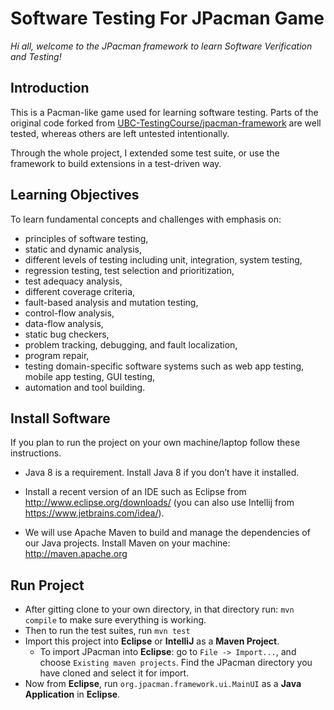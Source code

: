 # Software Testing For JPacman Game

*Hi all, welcome to the JPacman framework to learn Software Verification and Testing!*

## Introduction

This is a Pacman-like game used for learning software testing. Parts of the original code forked from [UBC-TestingCourse/jpacman-framework](https://github.com/UBC-TestingCourse/jpacman-framework) are well tested, whereas others are left untested intentionally.

Through the whole project, I extended some test suite, or use the framework to build extensions in a test-driven way.

## Learning Objectives
To learn fundamental concepts and challenges with emphasis on:
- principles of software testing,
- static and dynamic analysis,
- different levels of testing including unit, integration, system testing,
- regression testing, test selection and prioritization,
- test adequacy analysis,
- different coverage criteria,
- fault-based analysis and mutation testing,
- control-flow analysis,
- data-flow analysis,
- static bug checkers,
- problem tracking, debugging, and fault localization,
- program repair,
- testing domain-specific software systems such as web app testing, mobile app testing, GUI
testing,
- automation and tool building.

## Install Software
If you plan to run the project on your own machine/laptop follow these instructions.
- Java 8 is a requirement. Install Java 8 if you don’t have it installed.

- Install a recent version of an IDE such as Eclipse from http://www.eclipse.org/downloads/ (you can
also use Intellij from https://www.jetbrains.com/idea/).

- We will use Apache Maven to build and manage the dependencies of our Java projects. Install Maven on
your machine: http://maven.apache.org


## Run Project
- After gitting clone to your own directory, in that directory run: ```mvn compile``` to make sure everything is working.
- Then to run the test suites, run `mvn test`
- Import this project into **Eclipse** or **IntelliJ** as a **Maven Project**.  
  - To import JPacman into **Eclipse**: go to ```File -> Import...```, and choose ```Existing maven projects```. Find the JPacman directory you have cloned and
select it for import.
- Now from **Eclipse**, run `org.jpacman.framework.ui.MainUI` as a **Java Application** in **Eclipse**.
